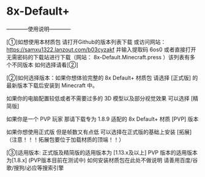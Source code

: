 # 8x-Default+
————使用说明————

[①]如想使用本材质包 请打开Github的版本列表下载 或访问网站：https://samxu1322.lanzout.com/b03cyzakf 并输入提取码 6os0 或者直接打开无需密码的下载站进行下载（网站： 8x-Default.Minecraft.press ）该列表有多个不同版本 如何选择请看[②]

[②]如何选择版本：如果你想体验完整的 8x Default+ 材质包 请选择 [正式版] 的最新版本下载后安装到 Minecraft 中。

如果你的电脑配置较低或者不需要过多的 3D 模型以及部分视觉效果 可以选择 [精简版]

如果你是一个 PVP 玩家 那请下载专为 1.8.9 适配的 8x Default+ 材质 [PVP] 版本

如果你想使用正式版 但是帧数又有点低 可以选择在正式版的基础上安装 [拓展]（注意！！！拓展包要位于加载材质的顶端！！）

[③]适用版本:
正式版及精简版的适用版本为 [1.13.x及以上]
PVP 版本的适用版本为[1.8.x]
(PVP版本目前在测试中)
如何安装材质包在此处不做说明 请善用百度/谷歌/搜狗/必应等搜索引擎
